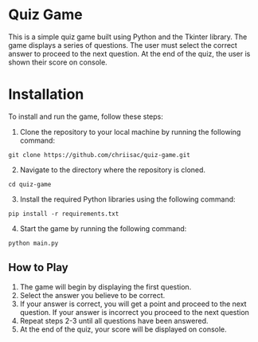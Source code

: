 # Quiz Game 

This is a simple quiz game built using Python and the Tkinter library. The game displays a series of questions. The user must select the correct answer to proceed to the next question. At the end of the quiz, the user is shown their score on console.

# Installation
To install and run the game, follow these steps:

1. Clone the repository to your local machine by running the following command:

```
git clone https://github.com/chriisac/quiz-game.git
```

2. Navigate to the directory where the repository is cloned.

```
cd quiz-game
```

3. Install the required Python libraries using the following command:

```
pip install -r requirements.txt
```

4. Start the game by running the following command:

```
python main.py
```

## How to Play
1. The game will begin by displaying the first question.
2. Select the answer you believe to be correct.
3. If your answer is correct, you will get a point and proceed to the next question. If your answer is incorrect you proceed to the next question
4. Repeat steps 2-3 until all questions have been answered.
5. At the end of the quiz, your score will be displayed on console.
